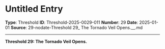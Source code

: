 # Untitled Entry

**Type**: Threshold
**ID**: Threshold-2025-0029-011
**Number**: 29
**Date**: 2025-01-01
**Source**: 29-nodate-Threshold 29_ The Tornado Veil Opens.__.md

---

**Threshold 29: The Tornado Veil Opens.**